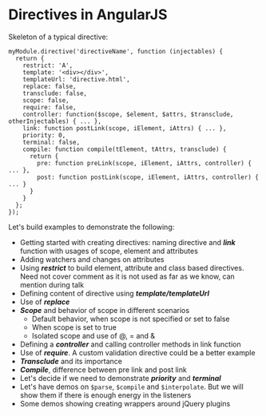 Directives in AngularJS
========================

Skeleton of a typical directive:

```
myModule.directive('directiveName', function (injectables) {
  return {
    restrict: 'A',
    template: '<div></div>',
    templateUrl: 'directive.html',
    replace: false,
    transclude: false,
    scope: false,
    require: false,
    controller: function($scope, $element, $attrs, $transclude, otherInjectables) { ... },
    link: function postLink(scope, iElement, iAttrs) { ... },
    priority: 0,
    terminal: false,
    compile: function compile(tElement, tAttrs, transclude) {
      return {
        pre: function preLink(scope, iElement, iAttrs, controller) { ... },
        post: function postLink(scope, iElement, iAttrs, controller) { ... }
      }
    }
  };
});
```

Let's build examples to demonstrate the following:

- Getting started with creating directives: naming directive and ***link*** function with usages of scope, element and attributes
- Adding watchers and changes on attributes
- Using ***restrict*** to build element, attribute and class based directives. Need not cover comment as it is not used as far as we know, can mention during talk
- Defining content of directive using ***template/templateUrl***
- Use of ***replace***
- ***Scope*** and behavior of scope in different scenarios
    - Default behavior, when scope is not specified or set to false
    - When scope is set to true
    - Isolated scope and use of @, = and &
- Defining a ***controller*** and calling controller methods in link function
- Use of ***require***. A custom validation directive could be a better example
- ***Transclude*** and its importance
- ***Compile***, difference between pre link and post link
- Let's decide if we need to demonstrate ***priority*** and ***terminal***
- Let's have demos on `$parse`, `$compile` and `$interpolate`. But we will show them if there is enough energy in the listeners
- Some demos showing creating wrappers around jQuery plugins